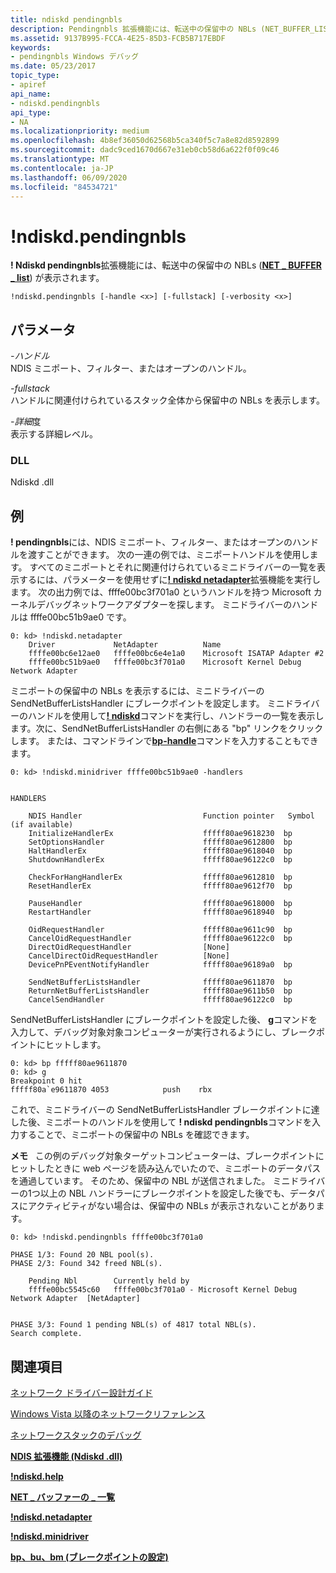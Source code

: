 ```yaml
---
title: ndiskd pendingnbls
description: Pendingnbls 拡張機能には、転送中の保留中の NBLs (NET_BUFFER_LISTs) が表示されます。
ms.assetid: 9137B995-FCCA-4E25-85D3-FCB5B717EBDF
keywords:
- pendingnbls Windows デバッグ
ms.date: 05/23/2017
topic_type:
- apiref
api_name:
- ndiskd.pendingnbls
api_type:
- NA
ms.localizationpriority: medium
ms.openlocfilehash: 4b8ef36050d62568b5ca340f5c7a8e82d8592899
ms.sourcegitcommit: dadc9ced1670d667e31eb0cb58d6a622f0f09c46
ms.translationtype: MT
ms.contentlocale: ja-JP
ms.lasthandoff: 06/09/2020
ms.locfileid: "84534721"
---
```

# <a name="ndiskdpendingnbls"></a>!ndiskd.pendingnbls


**! Ndiskd pendingnbls**拡張機能には、転送中の保留中の NBLs ([**NET \_ BUFFER \_ list**](https://docs.microsoft.com/windows-hardware/drivers/network/net-buffer-list-structure)) が表示されます。

```console
!ndiskd.pendingnbls [-handle <x>] [-fullstack] [-verbosity <x>] 
```

## <a name="span-idparametersspanspan-idparametersspanspan-idparametersspanparameters"></a><span id="Parameters"></span><span id="parameters"></span><span id="PARAMETERS"></span>パラメータ


<span id="_______-handle______"></span><span id="_______-HANDLE______"></span>*-ハンドル*   
NDIS ミニポート、フィルター、またはオープンのハンドル。

<span id="_______-fullstack______"></span><span id="_______-FULLSTACK______"></span>*-fullstack*   
ハンドルに関連付けられているスタック全体から保留中の NBLs を表示します。

<span id="_______-verbosity______"></span><span id="_______-VERBOSITY______"></span>*-詳細*度   
表示する詳細レベル。

### <a name="span-iddllspanspan-iddllspandll"></a><span id="DLL"></span><span id="dll"></span>DLL

Ndiskd .dll

<a name="examples"></a>例
--------

**! pendingnbls**には、NDIS ミニポート、フィルター、またはオープンのハンドルを渡すことができます。 次の一連の例では、ミニポートハンドルを使用します。 すべてのミニポートとそれに関連付けられているミニドライバーの一覧を表示するには、パラメーターを使用せずに[**! ndiskd netadapter**](-ndiskd-netadapter.md)拡張機能を実行します。 次の出力例では、ffffe00bc3f701a0 というハンドルを持つ Microsoft カーネルデバッグネットワークアダプターを探します。 ミニドライバーのハンドルは ffffe00bc51b9ae0 です。

```console
0: kd> !ndiskd.netadapter
    Driver             NetAdapter          Name                                 
    ffffe00bc6e12ae0   ffffe00bc6e4e1a0    Microsoft ISATAP Adapter #2
    ffffe00bc51b9ae0   ffffe00bc3f701a0    Microsoft Kernel Debug Network Adapter
```

ミニポートの保留中の NBLs を表示するには、ミニドライバーの SendNetBufferListsHandler にブレークポイントを設定します。 ミニドライバーのハンドルを使用して[**! ndiskd**](-ndiskd-minidriver.md)コマンドを実行し、ハンドラーの一覧を表示します。次に、SendNetBufferListsHandler の右側にある "bp" リンクをクリックします。 または、コマンドラインで[**bp-handle**](bp--bu--bm--set-breakpoint-.md)コマンドを入力することもできます。

```console
0: kd> !ndiskd.minidriver ffffe00bc51b9ae0 -handlers


HANDLERS

    NDIS Handler                           Function pointer   Symbol (if available)
    InitializeHandlerEx                    fffff80ae9618230  bp
    SetOptionsHandler                      fffff80ae9612800  bp
    HaltHandlerEx                          fffff80ae9618040  bp
    ShutdownHandlerEx                      fffff80ae96122c0  bp

    CheckForHangHandlerEx                  fffff80ae9612810  bp
    ResetHandlerEx                         fffff80ae9612f70  bp

    PauseHandler                           fffff80ae9618000  bp
    RestartHandler                         fffff80ae9618940  bp

    OidRequestHandler                      fffff80ae9611c90  bp
    CancelOidRequestHandler                fffff80ae96122c0  bp
    DirectOidRequestHandler                [None]
    CancelDirectOidRequestHandler          [None]
    DevicePnPEventNotifyHandler            fffff80ae96189a0  bp

    SendNetBufferListsHandler              fffff80ae9611870  bp
    ReturnNetBufferListsHandler            fffff80ae9611b50  bp
    CancelSendHandler                      fffff80ae96122c0  bp
```

SendNetBufferListsHandler にブレークポイントを設定した後、 **g**コマンドを入力して、デバッグ対象対象コンピューターが実行されるようにし、ブレークポイントにヒットします。

```console
0: kd> bp fffff80ae9611870
0: kd> g
Breakpoint 0 hit
fffff80a`e9611870 4053            push    rbx
```

これで、ミニドライバーの SendNetBufferListsHandler ブレークポイントに達した後、ミニポートのハンドルを使用して **! ndiskd pendingnbls**コマンドを入力することで、ミニポートの保留中の NBLs を確認できます。

**メモ**   この例のデバッグ対象ターゲットコンピューターは、ブレークポイントにヒットしたときに web ページを読み込んでいたので、ミニポートのデータパスを通過しています。 そのため、保留中の NBL が送信されました。 ミニドライバーの1つ以上の NBL ハンドラーにブレークポイントを設定した後でも、データパスにアクティビティがない場合は、保留中の NBLs が表示されないことがあります。

 

```console
0: kd> !ndiskd.pendingnbls ffffe00bc3f701a0

PHASE 1/3: Found 20 NBL pool(s).                 
PHASE 2/3: Found 342 freed NBL(s).                                    

    Pending Nbl        Currently held by                                        
    ffffe00bc5545c60   ffffe00bc3f701a0 - Microsoft Kernel Debug Network Adapter  [NetAdapter]                    
    

PHASE 3/3: Found 1 pending NBL(s) of 4817 total NBL(s).                      
Search complete.
```

## <a name="span-idsee_alsospansee-also"></a><span id="see_also"></span>関連項目


[ネットワーク ドライバー設計ガイド](https://docs.microsoft.com/windows-hardware/drivers/network/index)

[Windows Vista 以降のネットワークリファレンス](https://docs.microsoft.com/windows-hardware/drivers/ddi/_netvista/)

[ネットワークスタックのデバッグ](https://channel9.msdn.com/Shows/Defrag-Tools/Defrag-Tools-175-Debugging-the-Network-Stack)

[**NDIS 拡張機能 (Ndiskd .dll)**](ndis-extensions--ndiskd-dll-.md)

[**!ndiskd.help**](-ndiskd-help.md)

[**NET \_ バッファーの \_ 一覧**](https://docs.microsoft.com/windows-hardware/drivers/network/net-buffer-list-structure)

[**!ndiskd.netadapter**](-ndiskd-netadapter.md)

[**!ndiskd.minidriver**](-ndiskd-minidriver.md)

[**bp、bu、bm (ブレークポイントの設定)**](bp--bu--bm--set-breakpoint-.md)

 

 






